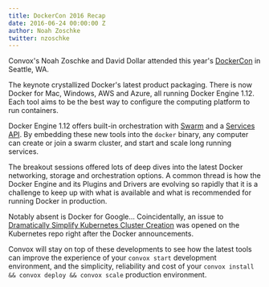 ```yaml
---
title: DockerCon 2016 Recap
date: 2016-06-24 00:00:00 Z
author: Noah Zoschke
twitter: nzoschke
---
```


Convox's Noah Zoschke and David Dollar attended this year's [DockerCon](http://2016.dockercon.com/) in Seattle, WA.

<!--more-->

The keynote crystallized Docker's latest product packaging. There is now Docker for Mac, Windows, AWS and Azure, all running Docker Engine 1.12. Each tool aims to be the best way to configure the computing platform to run containers.

Docker Engine 1.12 offers built-in orchestration with [Swarm](https://docs.docker.com/engine/reference/api/docker_remote_api_v1.24/#3-7-swarm) and a [Services API](https://docs.docker.com/engine/reference/api/docker_remote_api_v1.24/#3-8-services). By embedding these new tools into the `docker` binary, any computer can create or join a swarm cluster, and start and scale long running services.

The breakout sessions offered lots of deep dives into the latest Docker networking, storage and orchestration options. A common thread is how the Docker Engine and its Plugins and Drivers are evolving so rapidly that it is a challenge to keep up with what is available and what is recommended for running Docker in production.

Notably absent is Docker for Google... Coincidentally, an issue to [Dramatically Simplify Kubernetes Cluster Creation](https://github.com/kubernetes/features/issues/11) was opened on the Kubernetes repo right after the Docker announcements.

Convox will stay on top of these developments to see how the latest tools can improve the experience of your `convox start` development environment, and the simplicity, reliability and cost of your `convox install && convox deploy && convox scale` production environment.

